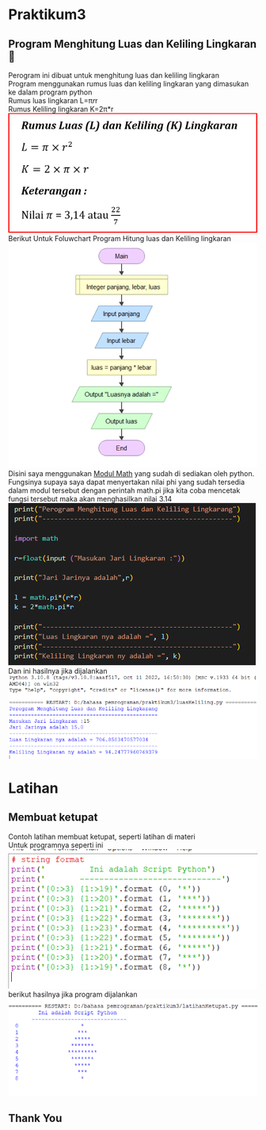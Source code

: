 # Praktikum3
## Program Menghitung Luas dan Keliling Lingkaran 🔴
Perogram ini dibuat untuk menghitung luas dan keliling lingkaran <br/>
Program menggunakan rumus luas dan keliling lingkaran yang dimasukan ke dalam program python<br/>
Rumus luas lingkaran L=π*r*r <br/>
Rumus Keliling lingkaran K=2π*r <br/>
![Gambar 1](gambar/ss1.png)<br/>
Berikut Untuk Foluwchart Program Hitung luas dan Keliling lingkaran<br/>
![Gambar 2](gambar/ss2.png)<br/>
Disini saya menggunakan [Modul Math](https://www.w3schools.com/python/python_math.asp)
 yang sudah di sediakan oleh python. Fungsinya supaya saya dapat menyertakan nilai phi yang sudah tersedia dalam modul tersebut dengan perintah math.pi jika kita coba mencetak fungsi tersebut maka akan menghasilkan nilai 3.14<br/>
 ![Gambar 3](gambar/ss3.png)<br/>
 Dan ini hasilnya jika dijalankan<br/>
 ![Gambar 4](gambar/ss4.png)<br/>
 # Latihan
 ## Membuat ketupat
 Contoh latihan membuat ketupat, seperti latihan di materi<br/>
Untuk programnya seperti ini<br/>
 ![Gambar 5](gambar/ss5.png)<br/>
 berikut hasilnya jika program dijalankan<br/>
 ![Gambar 6](gambar/ss6.png)<br/>
 ## Thank You
